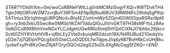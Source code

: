 $START$YDlidVXm+0m/woCoRBNeYWtLLg0rbMCMziSvgrFXQr+W8TDvkTH4Tglx3WjO8FoWZM7zvrjBuY39FSm4ENpIBjfbul68UV39M6NIFc29tdqSgPlhjc54TInlus30r/qIhIngjURPQNcd+Bhj4EZ/oHrmWjr5ZGjm6GW0OipsRSRxr9pt6gh+ry3nb3xkU55wc8w0MKbI/WZAfTdduQlGuJIV/vGKT97H38sMFYoLz8AxVelkDCuR9XRhhVneNGxYLCJdgmUQwRRIo5tmj0hYQxICiXNJO1bhbc2KjkcvSct60ZHY6VHzhIVB+vj6bLEy2Vte5vbuiqMR2dzuh18X/N4RUBud21GedqVuyD2e7zj7QEIpVPQcgSst5GlwCLoOQDDLfw7djpeJ/Iq4y6B7BoH6kCvUHjBk+/yoIwFxyPri8KzOerZRjAFOry/0QCnl2egG25oDL4XgMoDqgSfZKQ==$END$